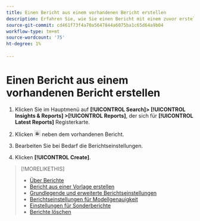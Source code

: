 ```yaml
---
title: Einen Bericht aus einem vorhandenen Bericht erstellen
description: Erfahren Sie, wie Sie einen Bericht mit einem zuvor erstellten Bericht erstellen.
source-git-commit: cd461f73f4a70a5647844a6075ba1c65d64a9b04
workflow-type: tm+mt
source-wordcount: '75'
ht-degree: 1%

---
```


# Einen Bericht aus einem vorhandenen Bericht erstellen

1. Klicken Sie im Hauptmenü auf **[!UICONTROL Search]> [!UICONTROL Insights & Reports] >[!UICONTROL Reports]**, der sich für **[!UICONTROL Latest Reports]** Registerkarte.

1. Klicken ![Schaltfläche &quot;Ähnliche erstellen&quot;](/help/search-social-commerce/assets/create-similar.png "Schaltfläche &quot;Ähnliche erstellen&quot;") neben dem vorhandenen Bericht.

1. Bearbeiten Sie bei Bedarf die Berichtseinstellungen.

1. Klicken **[!UICONTROL Create]**.

>[!MORELIKETHIS]
>
>* [Über Berichte](/help/search-social-commerce/reports/report-about.md)
>* [Bericht aus einer Vorlage erstellen](/help/search-social-commerce/reports/management/report-generate-from-template.md)
>* [Grundlegende und erweiterte Berichtseinstellungen](/help/search-social-commerce/reports/management/basic-advanced/basic-advanced-report-settings.md)
>* [Berichtseinstellungen für Modellgenauigkeit](/help/search-social-commerce/reports/management/model-accuracy/model-accuracy-report-settings.md)
>* [Einstellungen für Sonderberichte](/help/search-social-commerce/reports/management/specialty/specialty-report-settings.md)
>* [Berichte löschen](/help/search-social-commerce/reports/management/report-delete.md)


